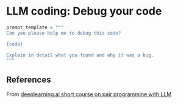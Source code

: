 # LLM coding: Debug your code

```python
prompt_template = """
Can you please help me to debug this code?

{code}

Explain in detail what you found and why it was a bug.
"""
```

## References
From [deeplearning.ai short course on pair programmine with LLM](https://learn.deeplearning.ai/pair-programming-llm)


